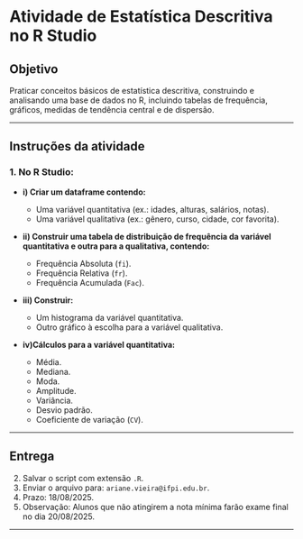 # Atividade de Estatística Descritiva no R Studio

## Objetivo
Praticar conceitos básicos de estatística descritiva, construindo e analisando uma base de dados no R, incluindo tabelas de frequência, gráficos, medidas de tendência central e de dispersão.

---

## Instruções da atividade

### 1. No R Studio:
- **i) Criar um dataframe contendo:**
  - Uma variável quantitativa (ex.: idades, alturas, salários, notas).
  - Uma variável qualitativa (ex.: gênero, curso, cidade, cor favorita).

- **ii) Construir uma tabela de distribuição de frequência da variável quantitativa e outra para a qualitativa, contendo:**
  - Frequência Absoluta (`fi`).
  - Frequência Relativa (`fr`).
  - Frequência Acumulada (`Fac`).

- **iii) Construir:**
  - Um histograma da variável quantitativa.
  - Outro gráfico à escolha para a variável qualitativa.

- **iv)Cálculos para a variável quantitativa:**
  - Média.
  - Mediana.
  - Moda.
  - Amplitude.
  - Variância.
  - Desvio padrão.
  - Coeficiente de variação (`CV`).

---

## Entrega
2. Salvar o script com extensão `.R`.
3. Enviar o arquivo para: `ariane.vieira@ifpi.edu.br`.
4. Prazo: 18/08/2025.
5. Observação: Alunos que não atingirem a nota mínima farão exame final no dia 20/08/2025.

---

